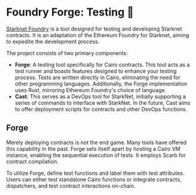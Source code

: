 # Foundry Forge: Testing 🚧

[Starknet Foundry](https://github.com/foundry-rs/starknet-foundry) is a tool designed for testing and developing Starknet contracts. It is an adaptation of the Ethereum Foundry for Starknet, aiming to expedite the development process.

The project consists of two primary components:

- **Forge**: A testing tool specifically for Cairo contracts. This tool acts as a test runner and boasts features designed to enhance your testing process. Tests are written directly in Cairo, eliminating the need for other programming languages. Additionally, the Forge implementation uses Rust, mirroring Ethereum Foundry's choice of language.
- **Cast**: This serves as a DevOps tool for StarkNet, initially supporting a series of commands to interface with StarkNet. In the future, Cast aims to offer deployment scripts for contracts and other DevOps functions.

## Forge

Merely deploying contracts is not the end game. Many tools have offered this capability in the past. Forge sets itself apart by hosting a Cairo VM instance, enabling the sequential execution of tests. It employs Scarb for contract compilation.

To utilize Forge, define test functions and label them with test attributes. Users can either test standalone Cairo functions or integrate contracts, dispatchers, and test contract interactions on-chain.
